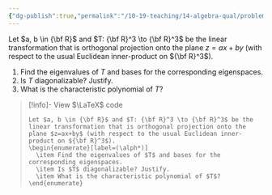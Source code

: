 ```yaml
---
{"dg-publish":true,"permalink":"/10-19-teaching/14-algebra-qual/problem-bank/template-problems/linear-algebra/orthogonal-projection-onto-a-plane-2/","tags":["linear_algebra"],"updated":"2025-03-18T10:22:37-07:00"}
---
```


Let $a, b \in {\bf R}$ and $T: {\bf R}^3 \to {\bf R}^3$ be the linear transformation that is orthogonal projection onto the plane $z=ax+by$ (with respect to the usual Euclidean inner-product on ${\bf R}^3$).

1. Find the eigenvalues of $T$ and bases for the corresponding eigenspaces.
2. Is $T$ diagonalizable? Justify.
3. What is the characteristic polynomial of $T$?

> [!info]- View $\LaTeX$ code
> ```
> Let $a, b \in {\bf R}$ and $T: {\bf R}^3 \to {\bf R}^3$ be the linear transformation that is orthogonal projection onto the plane $z=ax+by$ (with respect to the usual Euclidean inner-product on ${\bf R}^3$).
> \begin{enumerate}[label=(\alph*)]
> 	\item Find the eigenvalues of $T$ and bases for the corresponding eigenspaces.
> 	\item Is $T$ diagonalizable? Justify.
> 	\item What is the characteristic polynomial of $T$?
> \end{enumerate}
> ```